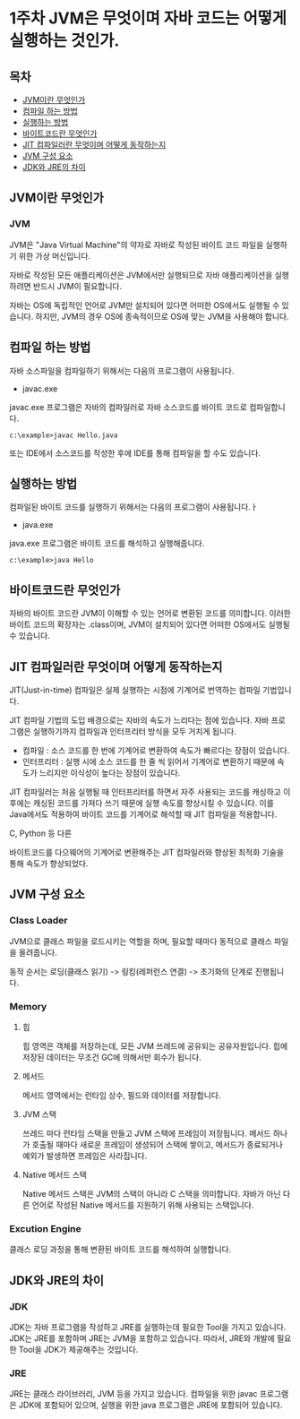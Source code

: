 # 1주차 JVM은 무엇이며 자바 코드는 어떻게 실행하는 것인가.

## 목차

- [JVM이란 무엇인가](#-JVM이란-무엇인가)
- [컴파일 하는 방법](#-컴파일-하는-방법)
- [실행하는 방법](#-실행하는-방법)
- [바이트코드란 무엇인가](#-바이트코드란-무엇인가)
- [JIT 컴파일러란 무엇이며 어떻게 동작하는지](#-JIT-컴파일러란-무엇이며-어떻게-동작하는지)
- [JVM 구성 요소](#-JVM-구성-요소)
- [JDK와 JRE의 차이](#-JDK와)

## JVM이란 무엇인가

### JVM

JVM은 "Java Virtual Machine"의 약자로 자바로 작성된 바이트 코드 파일을 실행하기 위한 가상 머신입니다.

자바로 작성된 모든 애플리케이션은 JVM에서만 실행되므로 자바 애플리케이션을 실행하려면 반드시 JVM이 필요합니다.

자바는 OS에 독립적인 언어로 JVM만 설치되어 있다면 어떠한 OS에서도 실행될 수 있습니다. 하지만, JVM의 경우 OS에 종속적이므로 OS에 맞는 JVM을 사용해야 합니다.

## 컴파일 하는 방법

자바 소스파일을 컴파일하기 위해서는 다음의 프로그램이 사용됩니다.

- javac.exe

javac.exe 프로그램은 자바의 컴파일러로 자바 소스코드를 바이트 코드로 컴파일합니다.

`c:\example>javac Hello.java`

또는 IDE에서 소스코드를 작성한 후에 IDE를 통해 컴파일을 할 수도 있습니다.

## 실행하는 방법

컴파일된 바이트 코드를 실행하기 위해서는 다음의 프로그램이 사용됩니다.ㅏ

- java.exe

java.exe 프로그램은 바이트 코드를 해석하고 실행해줍니다.

`c:\example>java Hello`

## 바이트코드란 무엇인가

자바의 바이트 코드란 JVM이 이해할 수 있는 언어로 변환된 코드를 의미합니다. 이러한 바이트 코드의 확장자는 .class이며, JVM이 설치되어 있다면 어떠한 OS에서도 실행될 수 있습니다.

## JIT 컴파일러란 무엇이며 어떻게 동작하는지

JIT(Just-in-time) 컴파일은 실제 실행하는 시점에 기계어로 번역하는 컴파일 기법입니다.

JIT 컴파일 기법의 도입 배경으로는 자바의 속도가 느리다는 점에 있습니다. 자바 프로그램은 실행하기까지 컴파일과 인터프리터 방식을 모두 거치게 됩니다.

- 컴파일 : 소스 코드를 한 번에 기계어로 변환하여 속도가 빠르다는 장점이 있습니다.
- 인터프리터 : 실행 시에 소스 코드를 한 줄 씩 읽어서 기계어로 변환하기 때문에 속도가 느리지만 이식성이 높다는 장점이 있습니다.

JIT 컴파일러는 처음 실행될 때 인터프리터를 하면서 자주 사용되는 코드를 캐싱하고 이후에는 캐싱된 코드를 가져다 쓰기 때문에 실행 속도를 향상시킬 수 있습니다. 이를 Java에서도 적용하여 바이트 코드를 기계어로 해석할 때 JIT 컴파일을 적용합니다.

C, Python 등 다른

바이트코드를 다으웨어의 기계어로 변환해주는 JIT 컴파일러와 향상된 최적화 기술을 통해 속도가 향상되었다.

## JVM 구성 요소

### Class Loader

JVM으로 클래스 파일을 로드시키는 역할을 하며, 필요할 때마다 동적으로 클래스 파일을 올려줍니다.

동작 순서는 로딩(클래스 읽기) -> 링킹(레퍼런스 연결) -> 초기화의 단계로 진행됩니다.

### Memory

1. 힙

   힙 영역은 객체를 저장하는데, 모든 JVM 쓰레드에 공유되는 공유자원입니다. 힙에 저장된 데이터는 무조건 GC에 의해서만 회수가 됩니다.

2. 메서드

   메서드 영역에서는 런타임 상수, 필드와 데이터를 저장합니다.

3. JVM 스택

   쓰레드 마다 런타임 스택을 만들고 JVM 스택에 프레임이 저장됩니다. 메서드 하나가 호출될 때마다 새로운 프레임이 생성되어 스택에 쌓이고, 메서드가 종료되거나 예외가 발생하면 프레임은 사라집니다.

4. Native 메서드 스택

   Native 메서드 스택은 JVM의 스택이 아니라 C 스택을 의미합니다. 자바가 아닌 다른 언어로 작성된 Native 메서드를 지원하기 위해 사용되는 스택입니다.

### Excution Engine

클래스 로딩 과정을 통해 변환된 바이트 코드를 해석하여 실행합니다.

## JDK와 JRE의 차이

### JDK

JDK는 자바 프로그램을 작성하고 JRE를 실행하는데 필요한 Tool을 가지고 있습니다. JDK는 JRE를 포함하며 JRE는 JVM을 포함하고 있습니다. 따라서, JRE와 개발에 필요한 Tool을 JDK가 제공해주는 것입니다.

### JRE

JRE는 클래스 라이브러리, JVM 등을 가지고 있습니다. 컴파일을 위한 javac 프로그램은 JDK에 포함되어 있으며, 실행을 위한 java 프로그램은 JRE에 포함되어 있습니다.
